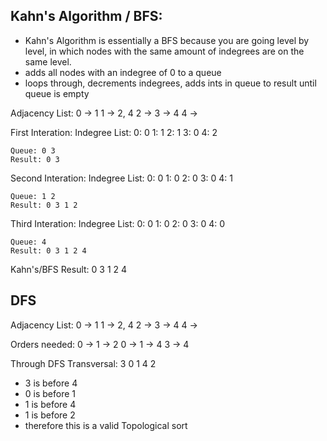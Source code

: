 ## Kahn's Algorithm / BFS:

- Kahn's Algorithm is essentially a BFS because you are going level by level,
in which nodes with the same amount of indegrees are on the same level. 
- adds all nodes with an indegree of 0 to a queue
- loops through, decrements indegrees, adds ints in queue to result until queue is empty

Adjacency List:
    0 -> 1
    1 -> 2, 4
    2 -> 
    3 -> 4
    4 -> 

First Interation:
    Indegree List: 
        0: 0
        1: 1
        2: 1
        3: 0
        4: 2

    Queue: 0 3
    Result: 0 3

Second Interation:
    Indegree List: 
        0: 0
        1: 0
        2: 0
        3: 0
        4: 1

    Queue: 1 2
    Result: 0 3 1 2

Third Interation:
    Indegree List: 
        0: 0
        1: 0
        2: 0
        3: 0
        4: 0

    Queue: 4
    Result: 0 3 1 2 4

Kahn's/BFS Result: 0 3 1 2 4 

## DFS

Adjacency List:
    0 -> 1
    1 -> 2, 4
    2 -> 
    3 -> 4
    4 -> 

Orders needed: 
    0 -> 1 -> 2
    0 -> 1 -> 4
    3 -> 4

Through DFS Transversal:
    3 0 1 4 2
- 3 is before 4
- 0 is before 1
- 1 is before 4
- 1 is before 2
- therefore this is a valid Topological sort